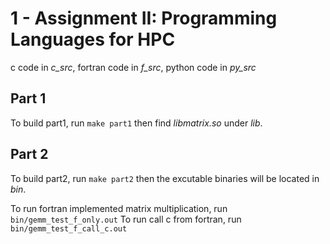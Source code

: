 # 1 - Assignment II: Programming Languages for HPC

c code in *c_src*, fortran code in *f_src*, python code in *py_src*

## Part 1
To build part1, run `make part1` then find *libmatrix.so* under *lib*.

## Part 2
To build part2, run `make part2` then the excutable binaries will be located in *bin*.

To run fortran implemented matrix multiplication, run `bin/gemm_test_f_only.out`
To run call c from fortran, run `bin/gemm_test_f_call_c.out`
